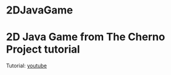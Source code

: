 2DJavaGame
==========

# 2D Java Game from The Cherno Project tutorial
Tutorial: [youtube](http://www.youtube.com/watch?v=GFYT7Lqt1h8&feature=share&list=SPlrATfBNZ98eOOCk2fOFg7Qg5yoQfFAdf)
